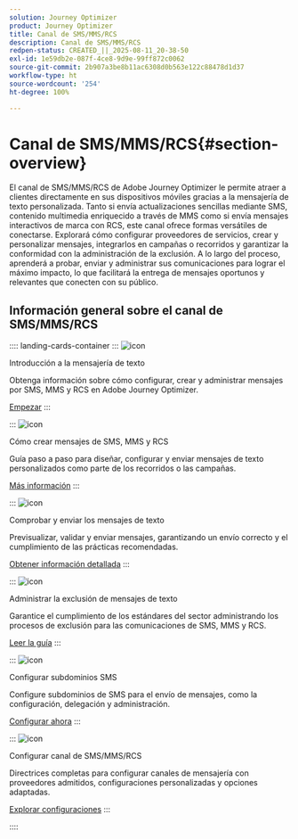 ```yaml
---
solution: Journey Optimizer
product: Journey Optimizer
title: Canal de SMS/MMS/RCS
description: Canal de SMS/MMS/RCS
redpen-status: CREATED_||_2025-08-11_20-38-50
exl-id: 1e59db2e-087f-4ce8-9d9e-99ff872c0062
source-git-commit: 2b907a3be8b11ac6308d0b563e122c88478d1d37
workflow-type: ht
source-wordcount: '254'
ht-degree: 100%

---
```


# Canal de SMS/MMS/RCS{#section-overview}

El canal de SMS/MMS/RCS de Adobe Journey Optimizer le permite atraer a clientes directamente en sus dispositivos móviles gracias a la mensajería de texto personalizada. Tanto si envía actualizaciones sencillas mediante SMS, contenido multimedia enriquecido a través de MMS como si envía mensajes interactivos de marca con RCS, este canal ofrece formas versátiles de conectarse. Explorará cómo configurar proveedores de servicios, crear y personalizar mensajes, integrarlos en campañas o recorridos y garantizar la conformidad con la administración de la exclusión. A lo largo del proceso, aprenderá a probar, enviar y administrar sus comunicaciones para lograr el máximo impacto, lo que facilitará la entrega de mensajes oportunos y relevantes que conecten con su público.

## Información general sobre el canal de SMS/MMS/RCS

:::: landing-cards-container
:::
![icon](https://cdn.experienceleague.adobe.com/icons/circle-play.svg?lang=es)

Introducción a la mensajería de texto

Obtenga información sobre cómo configurar, crear y administrar mensajes por SMS, MMS y RCS en Adobe Journey Optimizer.

[Empezar](../using/sms/get-started-sms.md)
:::

:::
![icon](https://cdn.experienceleague.adobe.com/icons/list-check.svg?lang=es)

Cómo crear mensajes de SMS, MMS y RCS

Guía paso a paso para diseñar, configurar y enviar mensajes de texto personalizados como parte de los recorridos o las campañas.

[Más información](../using/sms/create-sms.md)
:::

:::
![icon](https://cdn.experienceleague.adobe.com/icons/list-check.svg?lang=es)

Comprobar y enviar los mensajes de texto

Previsualizar, validar y enviar mensajes, garantizando un envío correcto y el cumplimiento de las prácticas recomendadas.

[Obtener información detallada](../using/sms/send-sms.md)
:::

:::
![icon](https://cdn.experienceleague.adobe.com/icons/shield-halved.svg?lang=es)

Administrar la exclusión de mensajes de texto

Garantice el cumplimiento de los estándares del sector administrando los procesos de exclusión para las comunicaciones de SMS, MMS y RCS.

[Leer la guía](../using/sms/sms-opt-out.md)
:::

:::
![icon](https://cdn.experienceleague.adobe.com/icons/gear.svg?lang=es)

Configurar subdominios SMS

Configure subdominios de SMS para el envío de mensajes, como la configuración, delegación y administración.

[Configurar ahora](../using/sms/sms-subdomains.md)
:::

:::
![icon](https://cdn.experienceleague.adobe.com/icons/code-branch.svg?lang=es)

Configurar canal de SMS/MMS/RCS

Directrices completas para configurar canales de mensajería con proveedores admitidos, configuraciones personalizadas y opciones adaptadas.

[Explorar configuraciones](configure-sms-landing-page.md)
:::

::::
